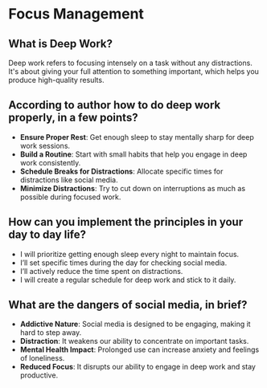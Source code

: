 # Focus Management

## What is Deep Work?

Deep work refers to focusing intensely on a task without any distractions. It's about giving your full attention to something important, which helps you produce high-quality results.

## According to author how to do deep work properly, in a few points?

-   **Ensure Proper Rest**: Get enough sleep to stay mentally sharp for deep work sessions.
-   **Build a Routine**: Start with small habits that help you engage in deep work consistently.
-   **Schedule Breaks for Distractions**: Allocate specific times for distractions like social media.
-   **Minimize Distractions**: Try to cut down on interruptions as much as possible during focused work.

## How can you implement the principles in your day to day life?

-   I will prioritize getting enough sleep every night to maintain focus.
-   I’ll set specific times during the day for checking social media.
-   I’ll actively reduce the time spent on distractions.
-   I will create a regular schedule for deep work and stick to it daily.

## What are the dangers of social media, in brief?

-   **Addictive Nature**: Social media is designed to be engaging, making it hard to step away.
-   **Distraction**: It weakens our ability to concentrate on important tasks.
-   **Mental Health Impact**: Prolonged use can increase anxiety and feelings of loneliness.
-   **Reduced Focus**: It disrupts our ability to engage in deep work and stay productive.
